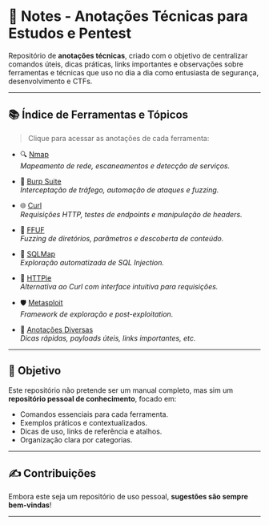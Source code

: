 # 🧠 Notes - Anotações Técnicas para Estudos e Pentest

Repositório de **anotações técnicas**, criado com o objetivo de centralizar comandos úteis, dicas práticas, links importantes e observações sobre ferramentas e técnicas que uso no dia a dia como entusiasta de segurança, desenvolvimento e CTFs.

---

## 📚 Índice de Ferramentas e Tópicos

> Clique para acessar as anotações de cada ferramenta:

- 🔍 [Nmap](./nmap/)  
  *Mapeamento de rede, escaneamentos e detecção de serviços.*

- 🐞 [Burp Suite](./burp/README.md)  
  *Interceptação de tráfego, automação de ataques e fuzzing.*

- 🌐 [Curl](./curl/README.md)  
  *Requisições HTTP, testes de endpoints e manipulação de headers.*

- 🦾 [FFUF](./ffuf/README.md)  
  *Fuzzing de diretórios, parâmetros e descoberta de conteúdo.*

- 💉 [SQLMap](./sqlmap/README.md)  
  *Exploração automatizada de SQL Injection.*

- 📂 [HTTPie](./httpie/README.md)  
  *Alternativa ao Curl com interface intuitiva para requisições.*

- 🛡️ [Metasploit](./metasploit/README.md)  
  *Framework de exploração e post-exploitation.*

- 📎 [Anotações Diversas](./extra/README.md)  
  *Dicas rápidas, payloads úteis, links importantes, etc.*

---

## 🎯 Objetivo

Este repositório não pretende ser um manual completo, mas sim um **repositório pessoal de conhecimento**, focado em:

- Comandos essenciais para cada ferramenta.
- Exemplos práticos e contextualizados.
- Dicas de uso, links de referência e atalhos.
- Organização clara por categorias.

---

## ✍️ Contribuições

Embora este seja um repositório de uso pessoal, **sugestões são sempre bem-vindas**!  

---



